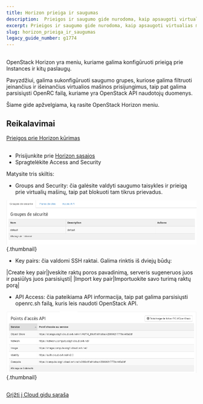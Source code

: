 ```yaml
---
title: Horizon prieiga ir saugumas
description:  Prieigos ir saugumo gide nurodoma, kaip apsaugoti virtualias mašinas ir prieigą prie jų.
excerpt: Prieigos ir saugumo gide nurodoma, kaip apsaugoti virtualias mašinas ir prieigą prie jų.
slug: horizon_prieiga_ir_saugumas
legacy_guide_number: g1774
---
```



## 
OpenStack Horizon yra meniu, kuriame galima konfigūruoti prieigą prie Instances ir kitų paslaugų.

Pavyzdžiui, galima sukonfigūruoti saugumo grupes, kuriose galima filtruoti įeinančius ir išeinančius virtualios mašinos prisijungimus, taip pat galima parsisiųsti OpenRC failą, kuriame yra OpenStack API naudotojų duomenys.

Šiame gide apžvelgiama, ką rasite OpenStack Horizon meniu.


## Reikalavimai
[Prieigos prie Horizon kūrimas]({legacy}1773)


## 

- Prisijunkite prie [Horizon sąsajos](https://horizon.cloud.ovh.net/auth/login/)
- Spragtelėkite Access and Security


Matysite tris skiltis:

- Groups and Security: čia galėsite valdyti saugumo taisykles ir prieigą prie virtualių mašinų, taip pat blokuoti tam tikrus prievadus.



![](images/img_2630.jpg){.thumbnail}

- Key pairs: čia valdomi SSH raktai. Galima rinktis iš dviejų būdų:

|Create key pair|Įveskite raktų poros pavadinimą, serveris sugeneruos juos ir pasiūlys juos parsisiųsti|
|Import key pair|Importuokite savo turimą raktų porą|



- API Access: čia pateikiama API informacija, taip pat galima parsisiųsti openrc.sh failą, kuris leis naudoti OpenStack API.



![](images/img_2632.jpg){.thumbnail}


## 
[Grįžti į Cloud gidų sąrašą]({legacy}1785)

